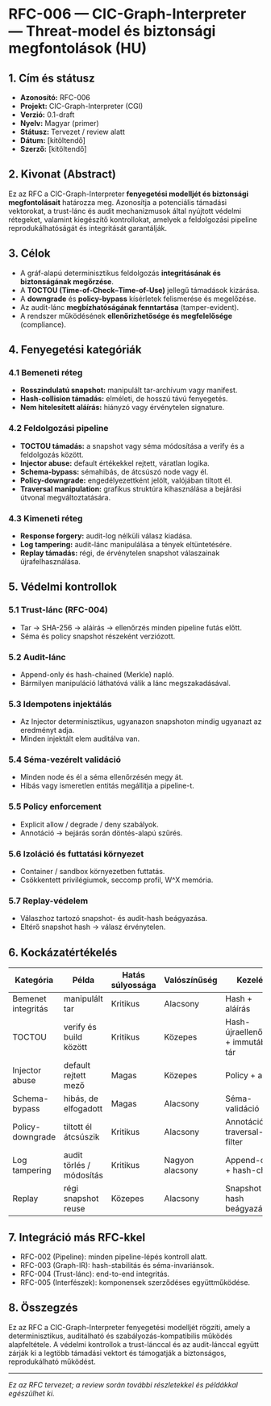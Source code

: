 # RFC-006 — CIC-Graph-Interpreter — Threat-model és biztonsági megfontolások (HU)

## 1. Cím és státusz

* **Azonosító:** RFC-006
* **Projekt:** CIC-Graph-Interpreter (CGI)
* **Verzió:** 0.1-draft
* **Nyelv:** Magyar (primer)
* **Státusz:** Tervezet / review alatt
* **Dátum:** [kitöltendő]
* **Szerző:** [kitöltendő]

## 2. Kivonat (Abstract)

Ez az RFC a CIC-Graph-Interpreter **fenyegetési modelljét és biztonsági megfontolásait** határozza meg. Azonosítja a potenciális támadási vektorokat, a trust-lánc és audit mechanizmusok által nyújtott védelmi rétegeket, valamint kiegészítő kontrollokat, amelyek a feldolgozási pipeline reprodukálhatóságát és integritását garantálják.

## 3. Célok

* A gráf-alapú determinisztikus feldolgozás **integritásának és biztonságának megőrzése**.
* A **TOCTOU (Time-of-Check–Time-of-Use)** jellegű támadások kizárása.
* A **downgrade** és **policy-bypass** kísérletek felismerése és megelőzése.
* Az audit-lánc **megbízhatóságának fenntartása** (tamper-evident).
* A rendszer működésének **ellenőrizhetősége és megfelelősége** (compliance).

## 4. Fenyegetési kategóriák

### 4.1 Bemeneti réteg

* **Rosszindulatú snapshot:** manipulált tar-archívum vagy manifest.
* **Hash-collision támadás:** elméleti, de hosszú távú fenyegetés.
* **Nem hitelesített aláírás:** hiányzó vagy érvénytelen signature.

### 4.2 Feldolgozási pipeline

* **TOCTOU támadás:** a snapshot vagy séma módosítása a verify és a feldolgozás között.
* **Injector abuse:** default értékekkel rejtett, váratlan logika.
* **Schema-bypass:** sémahibás, de átcsúszó node vagy él.
* **Policy-downgrade:** engedélyezettként jelölt, valójában tiltott él.
* **Traversal manipulation:** grafikus struktúra kihasználása a bejárási útvonal megváltoztatására.

### 4.3 Kimeneti réteg

* **Response forgery:** audit-log nélküli válasz kiadása.
* **Log tampering:** audit-lánc manipulálása a tények eltüntetésére.
* **Replay támadás:** régi, de érvénytelen snapshot válaszainak újrafelhasználása.

## 5. Védelmi kontrollok

### 5.1 Trust-lánc (RFC-004)

* Tar → SHA-256 → aláírás → ellenőrzés minden pipeline futás előtt.
* Séma és policy snapshot részeként verziózott.

### 5.2 Audit-lánc

* Append-only és hash-chained (Merkle) napló.
* Bármilyen manipuláció láthatóvá válik a lánc megszakadásával.

### 5.3 Idempotens injektálás

* Az Injector determinisztikus, ugyanazon snapshoton mindig ugyanazt az eredményt adja.
* Minden injektált elem auditálva van.

### 5.4 Séma-vezérelt validáció

* Minden node és él a séma ellenőrzésén megy át.
* Hibás vagy ismeretlen entitás megállítja a pipeline-t.

### 5.5 Policy enforcement

* Explicit allow / degrade / deny szabályok.
* Annotáció → bejárás során döntés-alapú szűrés.

### 5.6 Izoláció és futtatási környezet

* Container / sandbox környezetben futtatás.
* Csökkentett privilégiumok, seccomp profil, W^X memória.

### 5.7 Replay-védelem

* Válaszhoz tartozó snapshot- és audit-hash beágyazása.
* Eltérő snapshot hash → válasz érvénytelen.

## 6. Kockázatértékelés

| Kategória          | Példa                    | Hatás súlyossága | Valószínűség    | Kezelés                               |
| ------------------ | ------------------------ | ---------------- | --------------- | ------------------------------------- |
| Bemenet integritás | manipulált tar           | Kritikus         | Alacsony        | Hash + aláírás                        |
| TOCTOU             | verify és build között   | Kritikus         | Közepes         | Hash-újraellenőrzés + immutábilis tár |
| Injector abuse     | default rejtett mező     | Magas            | Közepes         | Policy + audit                        |
| Schema-bypass      | hibás, de elfogadott     | Magas            | Alacsony        | Séma-validáció                        |
| Policy-downgrade   | tiltott él átcsúszik     | Kritikus         | Alacsony        | Annotáció + traversal-filter          |
| Log tampering      | audit törlés / módosítás | Kritikus         | Nagyon alacsony | Append-only + hash-chain              |
| Replay             | régi snapshot reuse      | Közepes          | Alacsony        | Snapshot hash beágyazás               |

## 7. Integráció más RFC-kkel

* RFC-002 (Pipeline): minden pipeline-lépés kontroll alatt.
* RFC-003 (Graph-IR): hash-stabilitás és séma-invariánsok.
* RFC-004 (Trust-lánc): end-to-end integritás.
* RFC-005 (Interfészek): komponensek szerződéses együttműködése.

## 8. Összegzés

Ez az RFC a CIC-Graph-Interpreter fenyegetési modelljét rögzíti, amely a determinisztikus, auditálható és szabályozás-kompatibilis működés alapfeltétele. A védelmi kontrollok a trust-lánccal és az audit-lánccal együtt zárják ki a legtöbb támadási vektort és támogatják a biztonságos, reprodukálható működést.

---

*Ez az RFC tervezet; a review során további részletekkel és példákkal egészülhet ki.*
